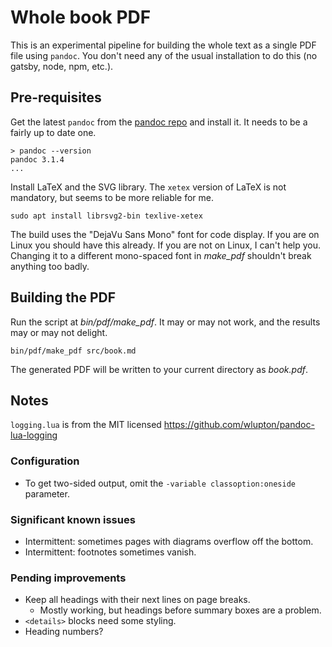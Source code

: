 # Whole book PDF

This is an experimental pipeline for building the whole text as a single PDF file using `pandoc`. You don't need any of the usual installation to do this (no gatsby, node, npm, etc.).

## Pre-requisites

Get the latest `pandoc` from the [pandoc repo](https://github.com/jgm/pandoc/releases/) and install it. It needs to be a fairly up to date one.

```
> pandoc --version
pandoc 3.1.4
...
```

Install LaTeX and the SVG library. The `xetex` version of LaTeX is not mandatory, but seems to be more reliable for me.

```
sudo apt install librsvg2-bin texlive-xetex
```

The build uses the "DejaVu Sans Mono" font for code display. If you are on Linux you should have this already. If you are not on Linux, I can't help you. Changing it to a different mono-spaced font in _make\_pdf_ shouldn't break anything too badly.

## Building the PDF

Run the script at _bin/pdf/make\_pdf_. It may or may not work, and the results may or may not delight.

```
bin/pdf/make_pdf src/book.md
```

The generated PDF will be written to your current directory as _book.pdf_.

## Notes

`logging.lua` is from the MIT licensed https://github.com/wlupton/pandoc-lua-logging

### Configuration

- To get two-sided output, omit the `-variable classoption:oneside` parameter.

### Significant known issues

- Intermittent: sometimes pages with diagrams overflow off the bottom.
- Intermittent: footnotes sometimes vanish.

### Pending improvements

- Keep all headings with their next lines on page breaks.
  - Mostly working, but headings before summary boxes are a problem.
- `<details>` blocks need some styling.
- Heading numbers?
